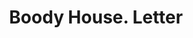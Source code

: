---
doi: 10.7916/D8RV20WW
date_other: '1890'
date_other_textual: 1890-1899
form: correspondence
genre:
- Letters (correspondence)
name:
- Boody House
object_in_context_url: https://biggert.cul.columbia.edu/items/view/ave_biggert_01327
subject_hierarchical_geographic:
- Toledo, Ohio, United States
subject_name:
- Boody House
title: Boody House. Letter
sort_title: Boody House. Letter
call_number: ave_biggert_01327
coordinates:
- 41.66555555555556,-83.57527777777777
pid: ave_biggert_01327
identifiers: ave_biggert_01327
thumbnail: https://derivativo-3.library.columbia.edu/iiif/2/ldpd:343252/full/!256,256/0/native.jpg
permalink: "/items/ave_biggert_01327/"
layout: iiif-image-page
---